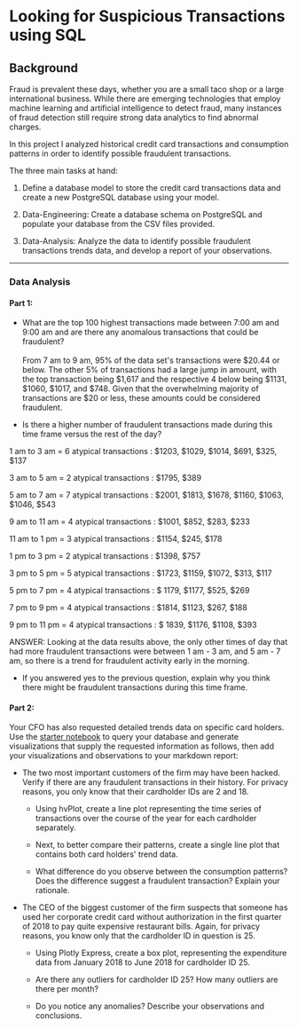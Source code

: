 # Looking for Suspicious Transactions using SQL

## Background

Fraud is prevalent these days, whether you are a small taco shop or a large international business. While there are emerging technologies that employ machine learning and artificial intelligence to detect fraud, many instances of fraud detection still require strong data analytics to find abnormal charges.

In this project I analyzed historical credit card transactions and consumption patterns in order to identify possible fraudulent transactions.

The three main tasks at hand: 

1) Define a database model to store the credit card transactions data and create a new PostgreSQL database using your model.

2) Data-Engineering: Create a database schema on PostgreSQL and populate your  database from the CSV files provided.

3. Data-Analysis: Analyze the data to identify possible fraudulent transactions trends data, and develop a report of your observations.

---

### Data Analysis
#### Part 1:

  * What are the top 100 highest transactions made between 7:00 am and 9:00 am and are there any anomalous transactions that could be fraudulent? <br><br>
From 7 am to 9 am, 95% of the data set's transactions were $20.44 or below. The other 5% of transactions had a large jump in amount, with the top transaction being $1,617 and the respective 4 below being $1131, $1060, $1017, and $748. Given that the overwhelming majority of transactions are $20 or less, these amounts could be considered fraudulent.

  * Is there a higher number of fraudulent transactions made during this time frame versus the rest of the day? <br>
 
  1 am to 3 am = 6 atypical transactions : $1203, $1029, $1014, $691, $325, $137

  3 am to 5 am = 2 atypical transactions : $1795, $389

  5 am to 7 am = 7 atypical transactions : $2001, $1813, $1678, $1160, $1063, $1046, $543

  9 am to 11 am = 4 atypical transactions : $1001, $852, $283, $233

  11 am to 1 pm = 3 atypical transactions : $1154, $245, $178

  1 pm to 3 pm = 2 atypical transactions : $1398, $757

  3 pm to 5 pm = 5 atypical transactions : $1723, $1159, $1072, $313, $117

  5 pm to 7 pm = 4 atypical transactions : $ 1179, $1177, $525, $269

  7 pm to 9 pm = 4 atypical transactions : $1814, $1123, $267, $188

  9 pm to 11 pm = 4 atypical transactions : $ 1839, $1176, $1108, $393

  ANSWER: Looking at the data results above, the only other times of day that had more fraudulent transactions were between 1 am - 3 am, and 5 am - 7 am, so there is a   trend for fraudulent activity early in the morning.

  * If you answered yes to the previous question, explain why you think there might be fraudulent transactions during this time frame.

#### Part 2:

Your CFO has also requested detailed trends data on specific card holders. Use the [starter notebook](Starter_Files/challenge.ipynb) to query your database and generate visualizations that supply the requested information as follows, then add your visualizations and observations to your markdown report:      

* The two most important customers of the firm may have been hacked. Verify if there are any fraudulent transactions in their history. For privacy reasons, you only know that their cardholder IDs are 2 and 18.

  * Using hvPlot, create a line plot representing the time series of transactions over the course of the year for each cardholder separately. 
  
  * Next, to better compare their patterns, create a single line plot that contains both card holders' trend data.  

  * What difference do you observe between the consumption patterns? Does the difference suggest a fraudulent transaction? Explain your rationale.

* The CEO of the biggest customer of the firm suspects that someone has used her corporate credit card without authorization in the first quarter of 2018 to pay quite expensive restaurant bills. Again, for privacy reasons, you know only that the cardholder ID in question is 25.

  * Using Plotly Express, create a box plot, representing the expenditure data from January 2018 to June 2018 for cardholder ID 25.
  
  * Are there any outliers for cardholder ID 25? How many outliers are there per month?

  * Do you notice any anomalies? Describe your observations and conclusions.

